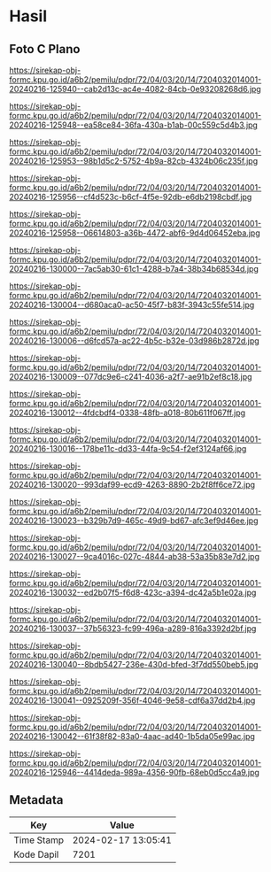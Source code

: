 # Hasil

## Foto C Plano

https://sirekap-obj-formc.kpu.go.id/a6b2/pemilu/pdpr/72/04/03/20/14/7204032014001-20240216-125940--cab2d13c-ac4e-4082-84cb-0e93208268d6.jpg

https://sirekap-obj-formc.kpu.go.id/a6b2/pemilu/pdpr/72/04/03/20/14/7204032014001-20240216-125948--ea58ce84-36fa-430a-b1ab-00c559c5d4b3.jpg

https://sirekap-obj-formc.kpu.go.id/a6b2/pemilu/pdpr/72/04/03/20/14/7204032014001-20240216-125953--98b1d5c2-5752-4b9a-82cb-4324b06c235f.jpg

https://sirekap-obj-formc.kpu.go.id/a6b2/pemilu/pdpr/72/04/03/20/14/7204032014001-20240216-125956--cf4d523c-b6cf-4f5e-92db-e6db2198cbdf.jpg

https://sirekap-obj-formc.kpu.go.id/a6b2/pemilu/pdpr/72/04/03/20/14/7204032014001-20240216-125958--06614803-a36b-4472-abf6-9d4d06452eba.jpg

https://sirekap-obj-formc.kpu.go.id/a6b2/pemilu/pdpr/72/04/03/20/14/7204032014001-20240216-130000--7ac5ab30-61c1-4288-b7a4-38b34b68534d.jpg

https://sirekap-obj-formc.kpu.go.id/a6b2/pemilu/pdpr/72/04/03/20/14/7204032014001-20240216-130004--d680aca0-ac50-45f7-b83f-3943c55fe514.jpg

https://sirekap-obj-formc.kpu.go.id/a6b2/pemilu/pdpr/72/04/03/20/14/7204032014001-20240216-130006--d6fcd57a-ac22-4b5c-b32e-03d986b2872d.jpg

https://sirekap-obj-formc.kpu.go.id/a6b2/pemilu/pdpr/72/04/03/20/14/7204032014001-20240216-130009--077dc9e6-c241-4036-a2f7-ae91b2ef8c18.jpg

https://sirekap-obj-formc.kpu.go.id/a6b2/pemilu/pdpr/72/04/03/20/14/7204032014001-20240216-130012--4fdcbdf4-0338-48fb-a018-80b611f067ff.jpg

https://sirekap-obj-formc.kpu.go.id/a6b2/pemilu/pdpr/72/04/03/20/14/7204032014001-20240216-130016--178be11c-dd33-44fa-9c54-f2ef3124af66.jpg

https://sirekap-obj-formc.kpu.go.id/a6b2/pemilu/pdpr/72/04/03/20/14/7204032014001-20240216-130020--993daf99-ecd9-4263-8890-2b2f8ff6ce72.jpg

https://sirekap-obj-formc.kpu.go.id/a6b2/pemilu/pdpr/72/04/03/20/14/7204032014001-20240216-130023--b329b7d9-465c-49d9-bd67-afc3ef9d46ee.jpg

https://sirekap-obj-formc.kpu.go.id/a6b2/pemilu/pdpr/72/04/03/20/14/7204032014001-20240216-130027--9ca4016c-027c-4844-ab38-53a35b83e7d2.jpg

https://sirekap-obj-formc.kpu.go.id/a6b2/pemilu/pdpr/72/04/03/20/14/7204032014001-20240216-130032--ed2b07f5-f6d8-423c-a394-dc42a5b1e02a.jpg

https://sirekap-obj-formc.kpu.go.id/a6b2/pemilu/pdpr/72/04/03/20/14/7204032014001-20240216-130037--37b56323-fc99-496a-a289-816a3392d2bf.jpg

https://sirekap-obj-formc.kpu.go.id/a6b2/pemilu/pdpr/72/04/03/20/14/7204032014001-20240216-130040--8bdb5427-236e-430d-bfed-3f7dd550beb5.jpg

https://sirekap-obj-formc.kpu.go.id/a6b2/pemilu/pdpr/72/04/03/20/14/7204032014001-20240216-130041--0925209f-356f-4046-9e58-cdf6a37dd2b4.jpg

https://sirekap-obj-formc.kpu.go.id/a6b2/pemilu/pdpr/72/04/03/20/14/7204032014001-20240216-130042--61f38f82-83a0-4aac-ad40-1b5da05e99ac.jpg

https://sirekap-obj-formc.kpu.go.id/a6b2/pemilu/pdpr/72/04/03/20/14/7204032014001-20240216-125946--4414deda-989a-4356-90fb-68eb0d5cc4a9.jpg


## Metadata

| Key        | Value               |
| ---------- | ------------------- |
| Time Stamp | 2024-02-17 13:05:41 |
| Kode Dapil | 7201                |



